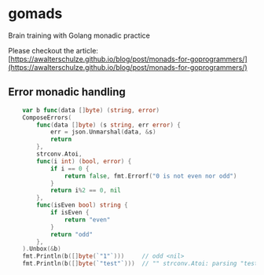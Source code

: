 # gomads

Brain training with Golang monadic practice

Please checkout the article: [https://awalterschulze.github.io/blog/post/monads-for-goprogrammers/](https://awalterschulze.github.io/blog/post/monads-for-goprogrammers/)

## Error monadic handling

```go
    var b func(data []byte) (string, error)
    ComposeErrors(
        func(data []byte) (s string, err error) {
            err = json.Unmarshal(data, &s)
            return
        },
        strconv.Atoi,
        func(i int) (bool, error) {
            if i == 0 {
                return false, fmt.Errorf("0 is not even nor odd")
            }
            return i%2 == 0, nil
        },
        func(isEven bool) string {
            if isEven {
                return "even"
            }
            return "odd"
        },
    ).Unbox(&b)
    fmt.Println(b([]byte(`"1"`)))     // odd <nil>
    fmt.Println(b([]byte(`"test"`)))  // "" strconv.Atoi: parsing "test": invalid syntax
```
